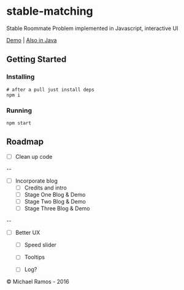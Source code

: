 # stable-matching

Stable Roommate Problem implemented in Javascript, interactive UI

[Demo](https://backnotprop.github.io/stable-matching/)  |  [Also in Java](https://github.com/mdramos/stable-matching-java)


## Getting Started

### Installing

```
# after a pull just install deps
npm i 
```

### Running
```
npm start
```

## Roadmap
- [ ] Clean up code

--


- [ ] Incorporate blog
  - [ ] Credits and intro
  - [ ] Stage One Blog & Demo
  - [ ] Stage Two Blog & Demo
  - [ ] Stage Three Blog & Demo

--


- [ ] Better UX
  - [ ] Speed slider
  - [ ] Tooltips
  - [ ] Log?


© Michael Ramos - 2016
